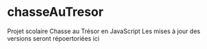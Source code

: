 # chasseAuTresor
Projet scolaire Chasse au Trésor en JavaScript
Les mises à jour des versions seront répoertoriées ici
